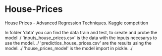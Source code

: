 # House-Prices
House Prices - Advanced Regression Techniques. Kaggle competition

In folder 'data' you can find the data train and test, to create and probe the model
./
'inputs_house_prices.csv' is the data with the inputs necesarys to use the model. ./
'predictios_house_prices.csv' are the results using the model. ./
'house_prices_model' is the model import in pickle. ./
